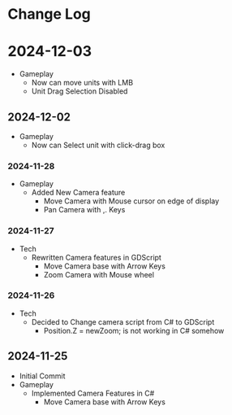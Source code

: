 # Change Log

# 2024-12-03
- Gameplay
    - Now can move units with LMB
    - Unit Drag Selection Disabled


## 2024-12-02
- Gameplay
    - Now can Select unit with click-drag box

### 2024-11-28
- Gameplay
    - Added New Camera feature
        - Move Camera with Mouse cursor on edge of display
        - Pan Camera with ,. Keys

### 2024-11-27
- Tech
    - Rewritten Camera features in GDScript
        - Move Camera base with Arrow Keys
        - Zoom Camera with Mouse wheel

### 2024-11-26
- Tech
    - Decided to Change camera script from C# to GDScript
        - Position.Z = newZoom; is not working in C# somehow


## 2024-11-25
- Initial Commit
- Gameplay
    - Implemented Camera Features in C#
        - Move Camera base with Arrow Keys